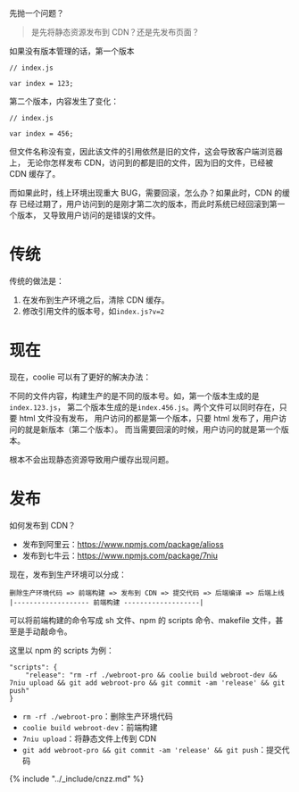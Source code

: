 先抛一个问题？

> 是先将静态资源发布到 CDN？还是先发布页面？

如果没有版本管理的话，第一个版本
```
// index.js

var index = 123;
```

第二个版本，内容发生了变化：
```
// index.js

var index = 456;
```

但文件名称没有变，因此该文件的引用依然是旧的文件，这会导致客户端浏览器上，
无论你怎样发布 CDN，访问到的都是旧的文件，因为旧的文件，已经被 CDN 缓存了。

而如果此时，线上环境出现重大 BUG，需要回滚，怎么办？如果此时，CDN 的缓存
已经过期了，用户访问到的是刚才第二次的版本，而此时系统已经回滚到第一个版本，
又导致用户访问的是错误的文件。

# 传统

传统的做法是：

1. 在发布到生产环境之后，清除 CDN 缓存。
2. 修改引用文件的版本号，如`index.js?v=2`



# 现在
现在，coolie 可以有了更好的解决办法：

不同的文件内容，构建生产的是不同的版本号。如，第一个版本生成的是`index.123.js`，
第二个版本生成的是`index.456.js`。两个文件可以同时存在，只要 html 文件没有发布，
用户访问的都是第一个版本，只要 html 发布了，用户访问的就是新版本（第二个版本）。
而当需要回滚的时候，用户访问的就是第一个版本。

根本不会出现静态资源导致用户缓存出现问题。



# 发布

如何发布到 CDN？

- 发布到阿里云：<https://www.npmjs.com/package/alioss>
- 发布到七牛云：<https://www.npmjs.com/package/7niu>

现在，发布到生产环境可以分成：

```
删除生产环境代码 => 前端构建 => 发布到 CDN => 提交代码 => 后端编译 => 后端上线
|------------------- 前端构建 -------------------|
```

可以将前端构建的命令写成 sh 文件、npm 的 scripts 命令、makefile 文件，甚至是手动敲命令。

这里以 npm 的 scripts 为例：
```
"scripts": {
    "release": "rm -rf ./webroot-pro && coolie build webroot-dev && 7niu upload && git add webroot-pro && git commit -am 'release' && git push"
}
```

- `rm -rf ./webroot-pro`：删除生产环境代码
- `coolie build webroot-dev`：前端构建
- `7niu upload`：将静态文件上传到 CDN
- `git add webroot-pro && git commit -am 'release' && git push`：提交代码

{% include "../_include/cnzz.md" %}
